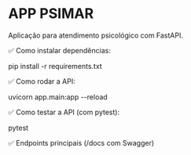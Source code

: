 # APP PSIMAR
Aplicação para atendimento psicológico com FastAPI.

✅ Como instalar dependências:

pip install -r requirements.txt

✅ Como rodar a API:

uvicorn app.main:app --reload

✅ Como testar a API (com pytest):

pytest

✅ Endpoints principais (/docs com Swagger)

